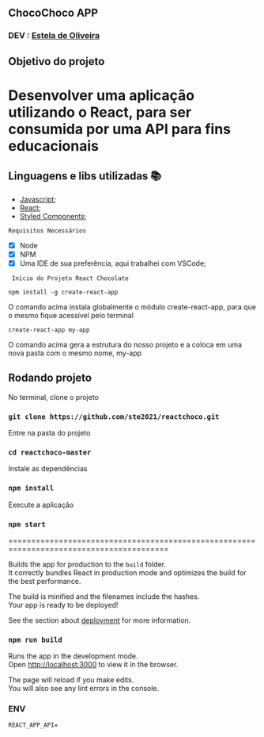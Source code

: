 ## ChocoChoco APP

### DEV : [Estela de Oliveira](https://github.com/ste2021)

## Objetivo do projeto

# Desenvolver uma aplicação utilizando o React, para ser consumida por uma API para fins educacionais

## Linguagens e libs utilizadas :books:

- [Javascript](https://developer.mozilla.org/pt-BR/docs/Web/JavaScript/);
- [React](https://pt-br.reactjs.org/);
- [Styled Components](https://www.maujor.com/tutorial/biblioteca-react-styled-components.php);

```Requisitos Necessários```
- [x] Node
- [x] NPM
- [x] Uma IDE de sua preferência, aqui trabalhei com VSCode;

` Início do Projeto React Chocolate`

````````npm install -g create-react-app````````

O comando acima instala globalmente o módulo create-react-app, para que o mesmo fique acessível pelo terminal

`````create-react-app my-app`````
      
  O comando acima gera a estrutura do nosso projeto e a coloca em uma nova pasta com o mesmo nome, my-app

## Rodando projeto

No terminal, clone o projeto 

### `git clone https://github.com/ste2021/reactchoco.git`

Entre na pasta do projeto

### `cd reactchoco-master`

Instale as dependências

### `npm install`

Execute a aplicação

### `npm start`
=========================================================================================

Builds the app for production to the `build` folder.<br />
It correctly bundles React in production mode and optimizes the build for the best performance.

The build is minified and the filenames include the hashes.<br />
Your app is ready to be deployed!

See the section about [deployment](https://facebook.github.io/create-react-app/docs/deployment) for more information.
### `npm run build`

Runs the app in the development mode.<br />
Open [http://localhost:3000](http://localhost:3000) to view it in the browser.

The page will reload if you make edits.<br />
You will also see any lint errors in the console.

### ENV

```
REACT_APP_API=
```
